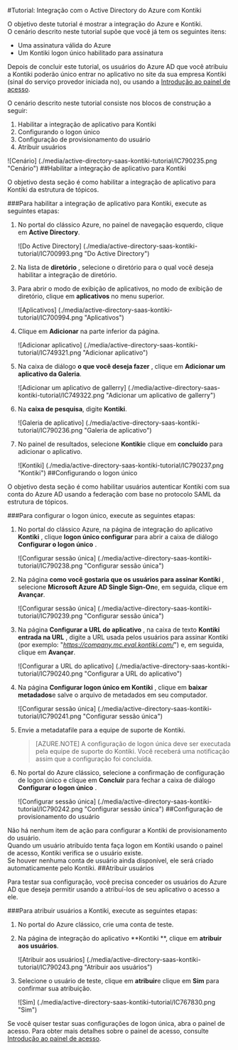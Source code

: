 <properties 
    pageTitle="Tutorial: Integração com o Active Directory do Azure com Kontiki | Microsoft Azure" 
    description="Saiba como usar Kontiki com o Azure Active Directory para habilitar o logon único, provisionamento automatizado e muito mais!" 
    services="active-directory" 
    authors="jeevansd"  
    documentationCenter="na" 
    manager="femila"/>
<tags 
    ms.service="active-directory" 
    ms.devlang="na" 
    ms.topic="article" 
    ms.tgt_pltfrm="na" 
    ms.workload="identity" 
    ms.date="09/29/2016" 
    ms.author="jeedes" />

#<a name="tutorial-azure-active-directory-integration-with-kontiki"></a>Tutorial: Integração com o Active Directory do Azure com Kontiki
  
O objetivo deste tutorial é mostrar a integração do Azure e Kontiki.  
O cenário descrito neste tutorial supõe que você já tem os seguintes itens:

-   Uma assinatura válida do Azure
-   Um Kontiki logon único habilitado para assinatura
  
Depois de concluir este tutorial, os usuários do Azure AD que você atribuiu a Kontiki poderão único entrar no aplicativo no site da sua empresa Kontiki (sinal do serviço provedor iniciada no), ou usando a [Introdução ao painel de acesso](active-directory-saas-access-panel-introduction.md).
  
O cenário descrito neste tutorial consiste nos blocos de construção a seguir:

1.  Habilitar a integração de aplicativo para Kontiki
2.  Configurando o logon único
3.  Configuração de provisionamento do usuário
4.  Atribuir usuários

![Cenário] (./media/active-directory-saas-kontiki-tutorial/IC790235.png "Cenário")
##<a name="enabling-the-application-integration-for-kontiki"></a>Habilitar a integração de aplicativo para Kontiki
  
O objetivo desta seção é como habilitar a integração de aplicativo para Kontiki da estrutura de tópicos.

###<a name="to-enable-the-application-integration-for-kontiki-perform-the-following-steps"></a>Para habilitar a integração de aplicativo para Kontiki, execute as seguintes etapas:

1.  No portal do clássico Azure, no painel de navegação esquerdo, clique em **Active Directory**.

    ![Do Active Directory] (./media/active-directory-saas-kontiki-tutorial/IC700993.png "Do Active Directory")

2.  Na lista de **diretório** , selecione o diretório para o qual você deseja habilitar a integração de diretório.

3.  Para abrir o modo de exibição de aplicativos, no modo de exibição de diretório, clique em **aplicativos** no menu superior.

    ![Aplicativos] (./media/active-directory-saas-kontiki-tutorial/IC700994.png "Aplicativos")

4.  Clique em **Adicionar** na parte inferior da página.

    ![Adicionar aplicativo] (./media/active-directory-saas-kontiki-tutorial/IC749321.png "Adicionar aplicativo")

5.  Na caixa de diálogo **o que você deseja fazer** , clique em **Adicionar um aplicativo da Galeria**.

    ![Adicionar um aplicativo de gallerry] (./media/active-directory-saas-kontiki-tutorial/IC749322.png "Adicionar um aplicativo de gallerry")

6.  Na **caixa de pesquisa**, digite **Kontiki**.

    ![Galeria de aplicativo] (./media/active-directory-saas-kontiki-tutorial/IC790236.png "Galeria de aplicativo")

7.  No painel de resultados, selecione **Kontiki**e clique em **concluído** para adicionar o aplicativo.

    ![Kontiki] (./media/active-directory-saas-kontiki-tutorial/IC790237.png "Kontiki")
##<a name="configuring-single-sign-on"></a>Configurando o logon único
  
O objetivo desta seção é como habilitar usuários autenticar Kontiki com sua conta do Azure AD usando a federação com base no protocolo SAML da estrutura de tópicos.

###<a name="to-configure-single-sign-on-perform-the-following-steps"></a>Para configurar o logon único, execute as seguintes etapas:

1.  No portal do clássico Azure, na página de integração do aplicativo **Kontiki** , clique **logon único configurar** para abrir a caixa de diálogo **Configurar o logon único** .

    ![Configurar sessão única] (./media/active-directory-saas-kontiki-tutorial/IC790238.png "Configurar sessão única")

2.  Na página **como você gostaria que os usuários para assinar Kontiki** , selecione **Microsoft Azure AD Single Sign-On**e, em seguida, clique em **Avançar**.

    ![Configurar sessão única] (./media/active-directory-saas-kontiki-tutorial/IC790239.png "Configurar sessão única")

3.  Na página **Configurar a URL do aplicativo** , na caixa de texto **Kontiki entrada na URL** , digite a URL usada pelos usuários para assinar Kontiki (por exemplo: "*https://company.mc.eval.kontiki.com/*") e, em seguida, clique em **Avançar**.

    ![Configurar a URL do aplicativo] (./media/active-directory-saas-kontiki-tutorial/IC790240.png "Configurar a URL do aplicativo")

4.  Na página **Configurar logon único em Kontiki** , clique em **baixar metadados**e salve o arquivo de metadados em seu computador.

    ![Configurar sessão única] (./media/active-directory-saas-kontiki-tutorial/IC790241.png "Configurar sessão única")

5.  Envie a metadatafile para a equipe de suporte de Kontiki.

    >[AZURE.NOTE] A configuração de logon única deve ser executada pela equipe de suporte do Kontiki. Você receberá uma notificação assim que a configuração foi concluída.

6.  No portal do Azure clássico, selecione a confirmação de configuração de logon único e clique em **Concluir** para fechar a caixa de diálogo **Configurar o logon único** .

    ![Configurar sessão única] (./media/active-directory-saas-kontiki-tutorial/IC790242.png "Configurar sessão única")
##<a name="configuring-user-provisioning"></a>Configuração de provisionamento do usuário
  
Não há nenhum item de ação para configurar a Kontiki de provisionamento do usuário.  
Quando um usuário atribuído tenta faça logon em Kontiki usando o painel de acesso, Kontiki verifica se o usuário existe.  
Se houver nenhuma conta de usuário ainda disponível, ele será criado automaticamente pelo Kontiki.
##<a name="assigning-users"></a>Atribuir usuários
  
Para testar sua configuração, você precisa conceder os usuários do Azure AD que deseja permitir usando a atribuí-los de seu aplicativo o acesso a ele.

###<a name="to-assign-users-to-kontiki-perform-the-following-steps"></a>Para atribuir usuários a Kontiki, execute as seguintes etapas:

1.  No portal do Azure clássico, crie uma conta de teste.

2.  Na página de integração do aplicativo **Kontiki **, clique em **atribuir aos usuários**.

    ![Atribuir aos usuários] (./media/active-directory-saas-kontiki-tutorial/IC790243.png "Atribuir aos usuários")

3.  Selecione o usuário de teste, clique em **atribuir**e clique em **Sim** para confirmar sua atribuição.

    ![Sim] (./media/active-directory-saas-kontiki-tutorial/IC767830.png "Sim")
  
Se você quiser testar suas configurações de logon única, abra o painel de acesso. Para obter mais detalhes sobre o painel de acesso, consulte [Introdução ao painel de acesso](active-directory-saas-access-panel-introduction.md).